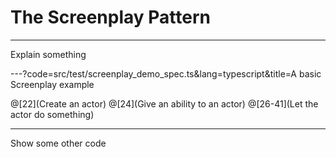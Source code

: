 # The Screenplay Pattern
---

Explain something

---?code=src/test/screenplay_demo_spec.ts&lang=typescript&title=A basic Screenplay example

@[22](Create an actor)
@[24](Give an ability to an actor)
@[26-41](Let the actor do something)

---
Show some other code
